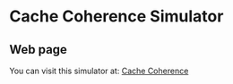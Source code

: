 # Cache Coherence Simulator

## Web page

You can visit this simulator at: [Cache Coherence](https://thechancher.github.io/CacheCoherence/)
